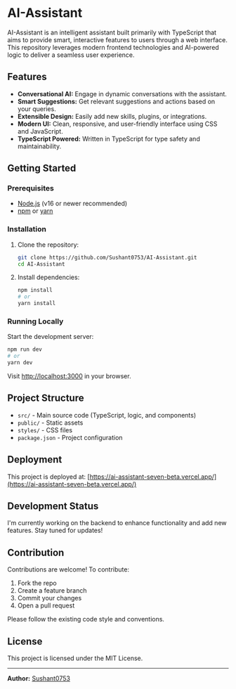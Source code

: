 # AI-Assistant

AI-Assistant is an intelligent assistant built primarily with TypeScript that aims to provide smart, interactive features to users through a web interface. This repository leverages modern frontend technologies and AI-powered logic to deliver a seamless user experience.

## Features

- **Conversational AI:** Engage in dynamic conversations with the assistant.
- **Smart Suggestions:** Get relevant suggestions and actions based on your queries.
- **Extensible Design:** Easily add new skills, plugins, or integrations.
- **Modern UI:** Clean, responsive, and user-friendly interface using CSS and JavaScript.
- **TypeScript Powered:** Written in TypeScript for type safety and maintainability.

## Getting Started

### Prerequisites

- [Node.js](https://nodejs.org/) (v16 or newer recommended)
- [npm](https://www.npmjs.com/) or [yarn](https://yarnpkg.com/)

### Installation

1. Clone the repository:
   ```bash
   git clone https://github.com/Sushant0753/AI-Assistant.git
   cd AI-Assistant
   ```

2. Install dependencies:
   ```bash
   npm install
   # or
   yarn install
   ```

### Running Locally

Start the development server:
```bash
npm run dev
# or
yarn dev
```
Visit [http://localhost:3000](http://localhost:3000) in your browser.

## Project Structure

- `src/` - Main source code (TypeScript, logic, and components)
- `public/` - Static assets
- `styles/` - CSS files
- `package.json` - Project configuration

## Deployment

This project is deployed at: [https://ai-assistant-seven-beta.vercel.app/](https://ai-assistant-seven-beta.vercel.app/)

## Development Status

I'm currently working on the backend to enhance functionality and add new features. Stay tuned for updates!

## Contribution

Contributions are welcome! To contribute:
1. Fork the repo
2. Create a feature branch
3. Commit your changes
4. Open a pull request

Please follow the existing code style and conventions.

## License

This project is licensed under the MIT License.

---

**Author:** [Sushant0753](https://github.com/Sushant0753)
